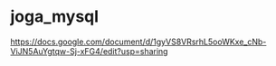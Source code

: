 # joga_mysql
https://docs.google.com/document/d/1gyVS8VRsrhL5ooWKxe_cNb-ViJN5AuYgtqw-Sj-xFG4/edit?usp=sharing 
